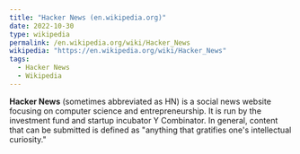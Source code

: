 ```yaml
---
title: "Hacker News (en.wikipedia.org)"
date: 2022-10-30
type: wikipedia
permalink: /en.wikipedia.org/wiki/Hacker_News
wikipedia: "https://en.wikipedia.org/wiki/Hacker_News"
tags:
  - Hacker News
  - Wikipedia
---
```

**Hacker News** (sometimes abbreviated as HN) is a social news website focusing on computer science and entrepreneurship. It is run by the investment fund and startup incubator Y Combinator. In general, content that can be submitted is defined as "anything that gratifies one's intellectual curiosity."